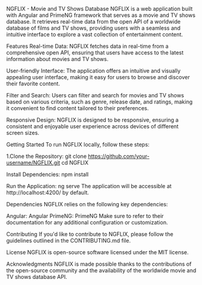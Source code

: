 
NGFLIX - Movie and TV Shows Database
NGFLIX is a web application built with Angular and PrimeNG framework that serves as a movie and TV shows database. It retrieves real-time data from the open API of a worldwide database of films and TV shows, providing users with a seamless and intuitive interface to explore a vast collection of entertainment content.

Features
Real-time Data: NGFLIX fetches data in real-time from a comprehensive open API, ensuring that users have access to the latest information about movies and TV shows.

User-friendly Interface: The application offers an intuitive and visually appealing user interface, making it easy for users to browse and discover their favorite content.

Filter and Search: Users can filter and search for movies and TV shows based on various criteria, such as genre, release date, and ratings, making it convenient to find content tailored to their preferences.

Responsive Design: NGFLIX is designed to be responsive, ensuring a consistent and enjoyable user experience across devices of different screen sizes.

Getting Started
To run NGFLIX locally, follow these steps:

1.Clone the Repository:
git clone https://github.com/your-username/NGFLIX.git
cd NGFLIX

Install Dependencies:
npm install

Run the Application:
ng serve
The application will be accessible at http://localhost:4200/ by default.

Dependencies
NGFLIX relies on the following key dependencies:

Angular: Angular
PrimeNG: PrimeNG
Make sure to refer to their documentation for any additional configuration or customization.

Contributing
If you'd like to contribute to NGFLIX, please follow the guidelines outlined in the CONTRIBUTING.md file.

License
NGFLIX is open-source software licensed under the MIT license.

Acknowledgments
NGFLIX is made possible thanks to the contributions of the open-source community and the availability of the worldwide movie and TV shows database API.
